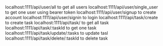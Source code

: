 localhost:1111/api/user/all to get all users
localhost:1111/api/user/single_user to get one user using bearer token
localhost:1111/api/user/signup to create account
localhost:1111/api/user/signin to login
localhost:1111/api/task/create to create task
localhost:1111/api/task/ to get all task
localhost:1111/api/task/:taskId to get one task
localhost:1111/api/task/update/:tasks to update tasl
localhost:1111/api/task/delete/:taskId to delete task
